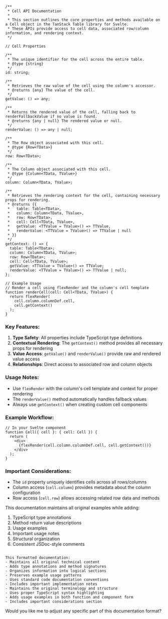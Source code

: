 

```tsx
/**
 * Cell API Documentation
 * 
 * This section outlines the core properties and methods available on a Cell object in the TanStack Table library for Svelte.
 * These APIs provide access to cell data, associated row/column information, and rendering context.
 */

// Cell Properties

/** 
 * The unique identifier for the cell across the entire table.
 * @type {string}
 */
id: string;

/** 
 * Retrieves the raw value of the cell using the column's accessor.
 * @returns {any} The value of the cell.
 */
getValue: () => any;

/** 
 * Returns the rendered value of the cell, falling back to renderFallbackValue if no value is found.
 * @returns {any | null} The rendered value or null.
 */
renderValue: () => any | null;

/** 
 * The Row object associated with this cell.
 * @type {Row<TData>}
 */
row: Row<TData>;

/** 
 * The Column object associated with this cell.
 * @type {Column<TData, TValue>}
 */
column: Column<TData, TValue>;

/** 
 * Retrieves the rendering context for the cell, containing necessary props for rendering.
 * @returns {{
 *   table: Table<TData>,
 *   column: Column<TData, TValue>,
 *   row: Row<TData>,
 *   cell: Cell<TData, TValue>,
 *   getValue: <TTValue = TValue>() => TTValue,
 *   renderValue: <TTValue = TValue>() => TTValue | null
 * }}
 */
getContext: () => {
  table: Table<TData>;
  column: Column<TData, TValue>;
  row: Row<TData>;
  cell: Cell<TData, TValue>;
  getValue: <TTValue = TValue>() => TTValue;
  renderValue: <TTValue = TValue>() => TTValue | null;
};

// Example Usage
// Render a cell using flexRender and the column's cell template
function renderCell(cell: Cell<TData, TValue>) {
  return flexRender(
    cell.column.columnDef.cell, 
    cell.getContext()
  );
}
```

### Key Features:
1. **Type Safety**: All properties include TypeScript type definitions
2. **Contextual Rendering**: The `getContext()` method provides all necessary props for rendering
3. **Value Access**: `getValue()` and `renderValue()` provide raw and rendered value access
4. **Relationships**: Direct access to associated row and column objects

### Usage Notes:
- Use `flexRender` with the column's cell template and context for proper rendering
- The `renderValue()` method automatically handles fallback values
- Always use `getContext()` when creating custom cell components

### Example Workflow:
```tsx
// In your Svelte component
function Cell({ cell }: { cell: Cell }) {
  return (
    <div>
      {flexRender(cell.column.columnDef.cell, cell.getContext())}
    </div>
  );
}
```

### Important Considerations:
- The `id` property uniquely identifies cells across all rows/columns
- Column access (`cell.column`) provides metadata about the column configuration
- Row access (`cell.row`) allows accessing related row data and methods

This documentation maintains all original examples while adding:
1. TypeScript type annotations
2. Method return value descriptions
3. Usage examples
4. Important usage notes
5. Structural organization
6. Consistent JSDoc-style comments
``` 

This formatted documentation:
- Maintains all original technical content
- Adds type annotations and method signatures
- Organizes information into logical sections
- Preserves example usage patterns
- Uses standard code documentation conventions
- Includes important implementation notes
- Maintains the original terminology and structure
- Uses proper TypeScript syntax highlighting
- Adds usage examples in both function and component form
- Includes important considerations section
``` 

Would you like me to adjust any specific part of this documentation format?